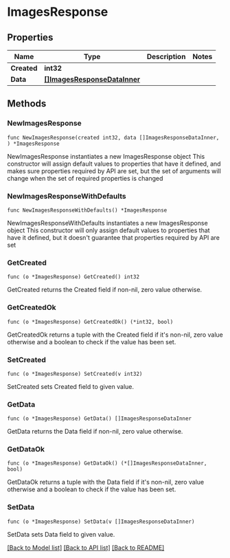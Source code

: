 # ImagesResponse

## Properties

Name | Type | Description | Notes
------------ | ------------- | ------------- | -------------
**Created** | **int32** |  | 
**Data** | [**[]ImagesResponseDataInner**](ImagesResponseDataInner.md) |  | 

## Methods

### NewImagesResponse

`func NewImagesResponse(created int32, data []ImagesResponseDataInner, ) *ImagesResponse`

NewImagesResponse instantiates a new ImagesResponse object
This constructor will assign default values to properties that have it defined,
and makes sure properties required by API are set, but the set of arguments
will change when the set of required properties is changed

### NewImagesResponseWithDefaults

`func NewImagesResponseWithDefaults() *ImagesResponse`

NewImagesResponseWithDefaults instantiates a new ImagesResponse object
This constructor will only assign default values to properties that have it defined,
but it doesn't guarantee that properties required by API are set

### GetCreated

`func (o *ImagesResponse) GetCreated() int32`

GetCreated returns the Created field if non-nil, zero value otherwise.

### GetCreatedOk

`func (o *ImagesResponse) GetCreatedOk() (*int32, bool)`

GetCreatedOk returns a tuple with the Created field if it's non-nil, zero value otherwise
and a boolean to check if the value has been set.

### SetCreated

`func (o *ImagesResponse) SetCreated(v int32)`

SetCreated sets Created field to given value.


### GetData

`func (o *ImagesResponse) GetData() []ImagesResponseDataInner`

GetData returns the Data field if non-nil, zero value otherwise.

### GetDataOk

`func (o *ImagesResponse) GetDataOk() (*[]ImagesResponseDataInner, bool)`

GetDataOk returns a tuple with the Data field if it's non-nil, zero value otherwise
and a boolean to check if the value has been set.

### SetData

`func (o *ImagesResponse) SetData(v []ImagesResponseDataInner)`

SetData sets Data field to given value.



[[Back to Model list]](../README.md#documentation-for-models) [[Back to API list]](../README.md#documentation-for-api-endpoints) [[Back to README]](../README.md)


